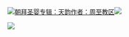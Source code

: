 [![](https://res.chinacath.cn/web/2024/11/08/1731030050068.png@!w100h100)朝拜圣婴专辑：天韵作者：周至教区![](https://res.chinacath.cn/web/icon/play-128.png)](http://www.zhouzhidiocese.com/track/104099)

![](https://res.chinacath.cn/web/images/2022/12/01/1669880993252.jpg)